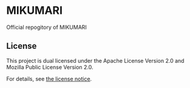 # MIKUMARI
Official repogitory of MIKUMARI

## License
This project is dual licensed under the Apache License Version 2.0 and Mozilla Public License Version 2.0.

For details, see [the license notice](LICENSE.md).
